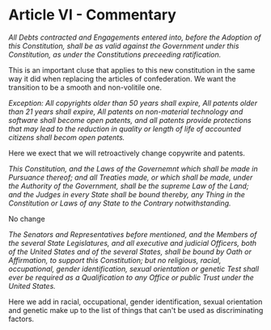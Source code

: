 # Article VI - Commentary



_All Debts contracted and Engagements entered into, before the Adoption of this Constitution, shall be as valid against the Government under this Constitution, as under the Constitutions preceeding ratification._

This is an important cluse that applies to this new constitution in the same way it did when replacing the articles of confederation.  We want the transition to be a smooth and non-volitile one.



_Exception: All copyrights older than 50 years shall expire, All patents older than 21 years shall expire, All patents on non-material technology and software shall become open patents, and all patents provide protections that may lead to the reduction in quality or length of life of accounted citizens shall becom open patents._

Here we exect that we will retroactively change copywrite and patents.


_This Constitution, and the Laws of the Governemnt which shall be made in Pursuance thereof; and all Treaties made, or which shall be made, under the Authority of the Government, shall be the supreme Law of the Land; and the Judges in every State shall be bound thereby, any Thing in the Constitution or Laws of any State to the Contrary notwithstanding._

No change



_The Senators and Representatives before mentioned, and the Members of the several State Legislatures, and all executive and judicial Officers, both of the United States and of the several States, shall be bound by Oath or Affirmation, to support this Constitution; but no religious, racial, occupational, gender identification, sexual orientation or genetic Test shall ever be required as a Qualification to any Office or public Trust under the United States._

Here we add in racial, occupational, gender identification, sexual orientation and genetic make up to the list of things that can't be used as discriminating factors.


